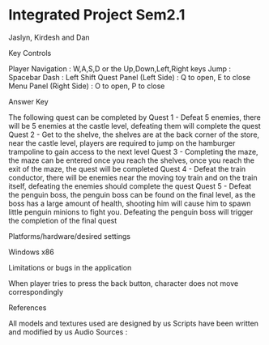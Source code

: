 # Integrated Project Sem2.1
 Jaslyn, Kirdesh and Dan
 
 Key Controls

Player Navigation : W,A,S,D or the Up,Down,Left,Right keys
Jump : Spacebar
Dash : Left Shift
Quest Panel (Left Side) : Q to open, E to close
Menu Panel (Right Side) : O to open, P to close


Answer Key

The following quest can be completed by
Quest 1 - Defeat 5 enemies, there will be 5 enemies at the castle level, defeating them will complete the quest
Quest 2 - Get to the shelve, the shelves are at the back corner of the store, near the castle level, players are required to jump on the hamburger trampoline to gain access to the next level
Quest 3 - Completing the maze, the maze can be entered once you reach the shelves, once you reach the exit of the maze, the quest will be completed
Quest 4 - Defeat the train conductor, there will be enemies near the moving toy train and on the train itself, defeating the enemies should complete the quest
Quest 5 - Defeat the penguin boss, the penguin boss can be found on the final level, as the boss has a large amount of health, shooting him will cause him to spawn little penguin minions to fight you. Defeating the penguin boss will trigger the completion of the final quest

Platforms/hardware/desired settings

Windows x86

Limitations or bugs in the application

When player tries to press the back button, character does not move correspondingly


References

All models and textures used are designed by us
Scripts have been written and modified by us
Audio Sources :

